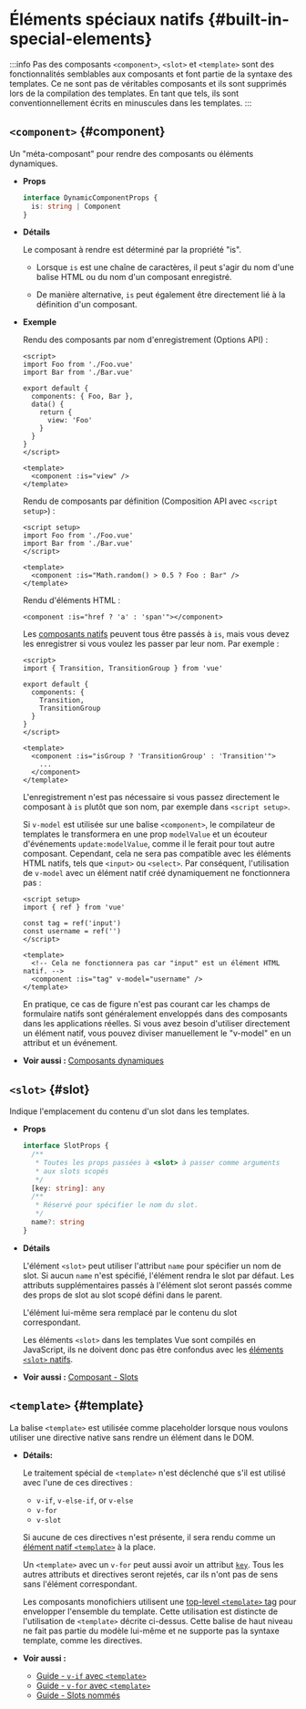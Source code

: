 # Éléments spéciaux natifs {#built-in-special-elements}

:::info Pas des composants
`<component>`, `<slot>` et `<template>` sont des fonctionnalités semblables aux composants et font partie de la syntaxe des templates. Ce ne sont pas de véritables composants et ils sont supprimés lors de la compilation des templates. En tant que tels, ils sont conventionnellement écrits en minuscules dans les templates.
:::

## `<component>` {#component}

Un "méta-composant" pour rendre des composants ou éléments dynamiques.

- **Props**

  ```ts
  interface DynamicComponentProps {
    is: string | Component
  }
  ```

- **Détails**

  Le composant à rendre est déterminé par la propriété "is".

  - Lorsque `is` est une chaîne de caractères, il peut s'agir du nom d'une balise HTML ou du nom d'un composant enregistré.

  - De manière alternative, `is` peut également être directement lié à la définition d'un composant.

- **Exemple**

  Rendu des composants par nom d'enregistrement (Options API) :

  ```vue
  <script>
  import Foo from './Foo.vue'
  import Bar from './Bar.vue'

  export default {
    components: { Foo, Bar },
    data() {
      return {
        view: 'Foo'
      }
    }
  }
  </script>

  <template>
    <component :is="view" />
  </template>
  ```

  Rendu de composants par définition (Composition API avec `<script setup>`) :

  ```vue
  <script setup>
  import Foo from './Foo.vue'
  import Bar from './Bar.vue'
  </script>

  <template>
    <component :is="Math.random() > 0.5 ? Foo : Bar" />
  </template>
  ```

  Rendu d'éléments HTML :

  ```vue-html
  <component :is="href ? 'a' : 'span'"></component>
  ```

  Les [composants natifs](./built-in-components.html) peuvent tous être passés à `is`, mais vous devez les enregistrer si vous voulez les passer par leur nom. Par exemple :

  ```vue
  <script>
  import { Transition, TransitionGroup } from 'vue'

  export default {
    components: {
      Transition,
      TransitionGroup
    }
  }
  </script>

  <template>
    <component :is="isGroup ? 'TransitionGroup' : 'Transition'">
      ...
    </component>
  </template>
  ```

  L'enregistrement n'est pas nécessaire si vous passez directement le composant à `is` plutôt que son nom, par exemple dans `<script setup>`.

  Si `v-model` est utilisée sur une balise `<component>`, le compilateur de templates le transformera en une prop `modelValue` et un écouteur d'événements `update:modelValue`, comme il le ferait pour tout autre composant. Cependant, cela ne sera pas compatible avec les éléments HTML natifs, tels que `<input>` ou `<select>`. Par conséquent, l'utilisation de `v-model` avec un élément natif créé dynamiquement ne fonctionnera pas :

  ```vue
  <script setup>
  import { ref } from 'vue'
  
  const tag = ref('input')
  const username = ref('')
  </script>

  <template>
    <!-- Cela ne fonctionnera pas car "input" est un élément HTML natif. -->
    <component :is="tag" v-model="username" />
  </template>
  ```

  En pratique, ce cas de figure n'est pas courant car les champs de formulaire natifs sont généralement enveloppés dans des composants dans les applications réelles. Si vous avez besoin d'utiliser directement un élément natif, vous pouvez diviser manuellement le "v-model" en un attribut et un événement.

- **Voir aussi :** [Composants dynamiques](/guide/essentials/component-basics.html#dynamic-components)

## `<slot>` {#slot}

Indique l'emplacement du contenu d'un slot dans les templates.

- **Props**

  ```ts
  interface SlotProps {
    /**
     * Toutes les props passées à <slot> à passer comme arguments
     * aux slots scopés
     */
    [key: string]: any
    /**
     * Réservé pour spécifier le nom du slot.
     */
    name?: string
  }
  ```

- **Détails**

  L'élément `<slot>` peut utiliser l'attribut `name` pour spécifier un nom de slot. Si aucun `name` n'est spécifié, l'élément rendra le slot par défaut. Les attributs supplémentaires passés à l'élément slot seront passés comme des props de slot au slot scopé défini dans le parent.

  L'élément lui-même sera remplacé par le contenu du slot correspondant.

  Les éléments `<slot>` dans les templates Vue sont compilés en JavaScript, ils ne doivent donc pas être confondus avec les [éléments `<slot>` natifs](https://developer.mozilla.org/fr/docs/Web/HTML/Element/slot).

- **Voir aussi :** [Composant - Slots](/guide/components/slots.html)

## `<template>` {#template}

La balise `<template>` est utilisée comme placeholder lorsque nous voulons utiliser une directive native sans rendre un élément dans le DOM.

- **Détails:**

  Le traitement spécial de `<template>` n'est déclenché que s'il est utilisé avec l'une de ces directives :

  - `v-if`, `v-else-if`, or `v-else`
  - `v-for`
  - `v-slot`
  
  Si aucune de ces directives n'est présente, il sera rendu comme un [élément natif `<template>`](https://developer.mozilla.org/fr/docs/Web/HTML/Element/template) à la place.

  Un `<template>` avec un `v-for` peut aussi avoir un attribut [`key`](/api/built-in-special-attributes.html#key). Tous les autres attributs et directives seront rejetés, car ils n'ont pas de sens sans l'élément correspondant.

  Les composants monofichiers utilisent une [top-level `<template>` tag](/api/sfc-spec.html#language-blocks) pour envelopper l'ensemble du template. Cette utilisation est distincte de l'utilisation de `<template>` décrite ci-dessus. Cette balise de haut niveau ne fait pas partie du modèle lui-même et ne supporte pas la syntaxe template, comme les directives.

- **Voir aussi :**
  - [Guide - `v-if` avec `<template>`](/guide/essentials/conditional.html#v-if-on-template) 
  - [Guide - `v-for` avec `<template>`](/guide/essentials/list.html#v-for-on-template) 
  - [Guide - Slots nommés](/guide/components/slots.html#named-slots) 
